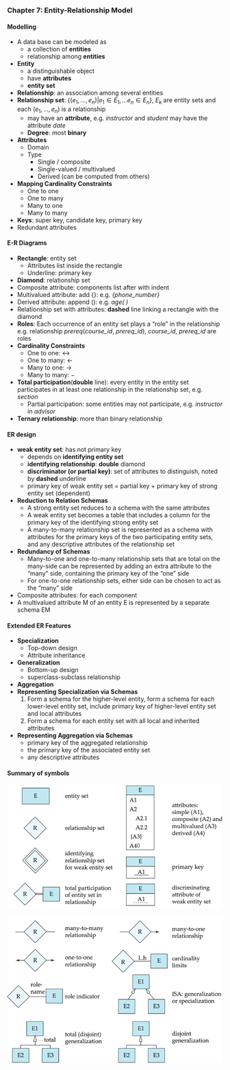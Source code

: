 ### Chapter 7:  Entity-Relationship Model

#### Modelling

* A data base can be modeled as
  * a collection of **entities**
  * relationship among **entities**
* **Entity**
  * a distinguishable object
  * have **attributes**
  * **entity set**
* **Relationship**: an association among several entities
* **Relationship set**: $\{(e_1,\ldots,e_n)|e_1\in E_1,\ldots e_n\in E_n\}$, $E_k$ are entity sets and each $(e_1,\ldots,e_n)$ is a relationship
  * may have an **attribute**, e.g. *instructor* and *student* may have the attribute *date* 
  * **Degree**: most **binary**
* **Attributes**
  * Domain
  * Type
    * Single / composite
    * Single-valued / multivalued
    * Derived (can be computed from others)
* **Mapping Cardinality Constraints**
  * One to one
  * One to many
  * Many to one
  * Many to many 
* **Keys**: super key, candidate key, primary key
* Redundant attributes

#### E-R Diagrams

* **Rectangle**: entity set
  * Attributes list inside the rectangle
  * Underline: primary key
* **Diamond**: relationship set
* Composite attribute: components list after with indent
* Multivalued attribute: add \{\}: e.g. *{phone_number}*
* Derived attribute: append (): e.g. *age( )*
* Relationship set with attributes: **dashed** line linking a rectangle with the diamond
* **Roles**: Each occurrence of an entity set plays a “role” in the relationship
  e.g. relationship *prereq*(*course_id*, *prereq_id*), *course_id*, *prereq_id* are roles
* **Cardinality Constraints**
  * One to one: $\leftrightarrow$
  * One to many: $\leftarrow$
  * Many to one: $\to$
  * Many to many: $-$
* **Total participation**(**double** line): every entity in the entity set participates in at least one relationship in the relationship set, e.g. *section*
  * Partial participation: some entities may not participate, e.g. *instructor* in *advisor*
* **Ternary relationship**: more than binary relationship

#### ER design

* **weak entity set**: has not primary key
  * depends on **identifying entity set**
  * **identifying  relationship**: **double** diamond
  * **discriminator (or partial key)**: set of attributes to distinguish, noted by **dashed** underline
  * primary key of weak entity set = partial key + primary key of strong entity set (dependent)
* **Reduction to Relation Schemas**
  * A strong entity set reduces to a schema with the same attributes
  * A weak entity set becomes a table that includes a column for the primary key of the identifying strong entity set
  * A many-to-many relationship set is represented as a schema with attributes for the primary keys of the two participating entity sets, and any descriptive attributes of the relationship set
* **Redundancy of Schemas**
  * Many-to-one and one-to-many relationship sets that are total on the many-side can be represented by adding an extra attribute to the “many” side, containing the primary key of the “one” side
  * For one-to-one relationship sets, either side can be chosen to act as the “many” side
* Composite attributes: for each component
* A multivalued attribute M of an entity E is represented by a separate schema EM

#### Extended ER Features

* **Specialization**
  * Top-down design
  * Attribute inheritance 
* **Generalization**
  * Bottom-up design
  * superclass-subclass relationship
* **Aggregation**
* **Representing Specialization via Schemas**
  1. Form a schema for the higher-level entity, form a schema for each lower-level entity set, include primary key of higher-level entity set and local attributes
  2. Form a schema for each entity set with all local and inherited attributes
* **Representing Aggregation via Schemas**
  * primary key of the aggregated relationship
  * the primary key of the associated entity set
  * any descriptive attributes

#### Summary of symbols

![1561115737561](assets/1561115737561.png)

![1561115742121](assets/1561115742121.png)

